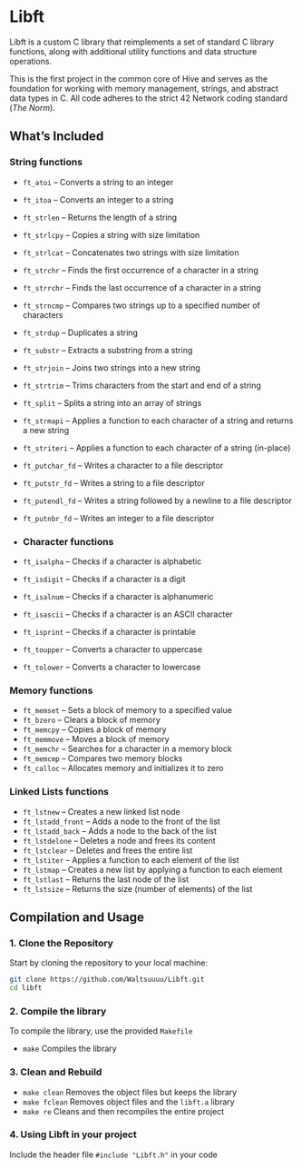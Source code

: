 # Libft

Libft is a custom C library that reimplements a set of standard C library functions, along with additional utility functions and data structure operations. 

This is the first project in the common core of Hive and serves as the foundation for working with memory management, strings, and abstract data types in C. All code adheres to the strict 42 Network coding standard (*The Norm*). 

## What’s Included

### **String functions**

- `ft_atoi` – Converts a string to an integer
- `ft_itoa` – Converts an integer to a string
- `ft_strlen` – Returns the length of a string
- `ft_strlcpy` – Copies a string with size limitation
- `ft_strlcat` – Concatenates two strings with size limitation
- `ft_strchr` – Finds the first occurrence of a character in a string
- `ft_strrchr` – Finds the last occurrence of a character in a string
- `ft_strncmp` – Compares two strings up to a specified number of characters
- `ft_strdup` – Duplicates a string
- `ft_substr` – Extracts a substring from a string
- `ft_strjoin` – Joins two strings into a new string
- `ft_strtrim` – Trims characters from the start and end of a string
- `ft_split` – Splits a string into an array of strings
- `ft_strmapi` – Applies a function to each character of a string and returns a new string
- `ft_striteri` – Applies a function to each character of a string (in-place)
- `ft_putchar_fd` – Writes a character to a file descriptor
- `ft_putstr_fd` – Writes a string to a file descriptor
- `ft_putendl_fd` – Writes a string followed by a newline to a file descriptor
- `ft_putnbr_fd` – Writes an integer to a file descriptor

- ### **Character functions**

- `ft_isalpha` – Checks if a character is alphabetic
- `ft_isdigit` – Checks if a character is a digit
- `ft_isalnum` – Checks if a character is alphanumeric
- `ft_isascii` – Checks if a character is an ASCII character
- `ft_isprint` – Checks if a character is printable
- `ft_toupper` – Converts a character to uppercase
- `ft_tolower` – Converts a character to lowercase

### **Memory functions**

- `ft_memset` – Sets a block of memory to a specified value
- `ft_bzero` – Clears a block of memory
- `ft_memcpy` – Copies a block of memory
- `ft_memmove` – Moves a block of memory
- `ft_memchr` – Searches for a character in a memory block
- `ft_memcmp` – Compares two memory blocks
- `ft_calloc` – Allocates memory and initializes it to zero

### **Linked Lists functions**

- `ft_lstnew` – Creates a new linked list node
- `ft_lstadd_front` – Adds a node to the front of the list
- `ft_lstadd_back` – Adds a node to the back of the list
- `ft_lstdelone` – Deletes a node and frees its content
- `ft_lstclear` – Deletes and frees the entire list
- `ft_lstiter` – Applies a function to each element of the list
- `ft_lstmap` – Creates a new list by applying a function to each element
- `ft_lstlast` – Returns the last node of the list
- `ft_lstsize` – Returns the size (number of elements) of the list

## Compilation and Usage

### 1. Clone the Repository

Start by cloning the repository to your local machine:

```bash
git clone https://github.com/Waltsuuuu/Libft.git
cd libft
```

### 2. Compile the library

To compile the library, use the provided `Makefile`<br>
- `make` Compiles the library<br>

### 3. Clean and Rebuild

- `make clean` Removes the object files but keeps the library<br>
- `make fclean` Removes object files and the `libft.a` library<br>
- `make re` Cleans and then recompiles the entire project

### 4. Using Libft in your project

Include the header file `#include "Libft.h"` in your code<br><br>



